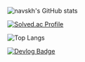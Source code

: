 ![navskh's GitHub stats](https://github-readme-stats.vercel.app/api?username=navskh&show_icons=true&theme=dracula)

[![Solved.ac Profile](http://mazassumnida.wtf/api/v2/generate_badge?boj=flamelet)](https://solved.ac/flamelet)

![Top Langs](https://github-readme-stats.vercel.app/api/top-langs/?username=Young&layout=compact&theme=dracula)

[![Devlog Badge](https://img.shields.io/badge/Tech%20Blog-555263?style=flat&logoColor=white)]("https://navskh.github.io/)